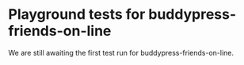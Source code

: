# Playground tests for buddypress-friends-on-line
We are still awaiting the first test run for buddypress-friends-on-line.
